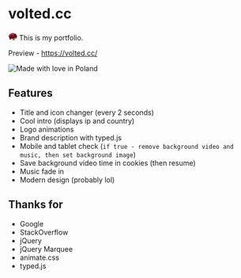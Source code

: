 # volted.cc
<img class="emoticon" src="assets/icons/rose.png"> This is my portfolio.

Preview - https://volted.cc/

![Made with love in Poland](https://madewithlove.now.sh/pl?heart=true)

## Features
* Title and icon changer (every 2 seconds)
* Cool intro (displays ip and country)
* Logo animations
* Brand description with typed.js
* Mobile and tablet check (`if true - remove background video and music, then set background image`)
* Save background video time in cookies (then resume)
* Music fade in
* Modern design (probably lol)


## Thanks for
* Google
* StackOverflow
* jQuery
* jQuery Marquee
* animate.css
* typed.js
